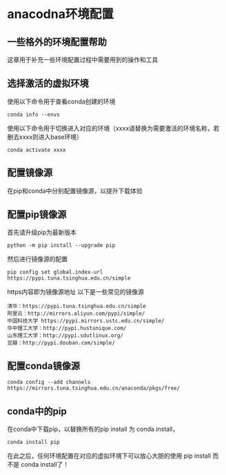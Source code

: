 # anacodna环境配置

## 一些格外的环境配置帮助

这章用于补充一些环境配置过程中需要用到的操作和工具

## 选择激活的虚拟环境

使用以下命令用于查看conda创建的环境

``` CMD
conda info --envs
```

使用以下命令用于切换进入对应的环境（xxxx请替换为需要激活的环境名称，若删去xxxx则进入base环境）

``` CMD
conda activate xxxx
```

## 配置镜像源

在pip和conda中分别配置镜像源，以提升下载体验

## 配置pip镜像源

首先请升级pip为最新版本

``` CMD
python -m pip install --upgrade pip
```

然后进行镜像源的配置

``` CMD
pip config set global.index-url https://pypi.tuna.tsinghua.edu.cn/simple
```

https内容即为镜像源地址
以下是一些常见的镜像源

``` CMD
清华：https://pypi.tuna.tsinghua.edu.cn/simple
阿里云：http://mirrors.aliyun.com/pypi/simple/
中国科技大学 https://pypi.mirrors.ustc.edu.cn/simple/
华中理工大学：http://pypi.hustunique.com/
山东理工大学：http://pypi.sdutlinux.org/
豆瓣：http://pypi.douban.com/simple/
```

## 配置conda镜像源

``` CMD
conda config --add channels https://mirrors.tuna.tsinghua.edu.cn/anaconda/pkgs/free/
```

## conda中的pip

在conda中下载pip，以替换所有的pip install 为 conda install，

``` CMD
conda install pip
```

在此之后，任何环境配置在对应的虚拟环境下可以放心大胆的使用 pip install 而不是 conda install了！
